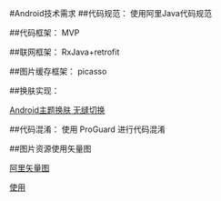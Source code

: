 #Android技术需求
##代码规范：
 使用阿里Java代码规范


##代码框架：
 MVP


##联网框架：
RxJava+retrofit


##图片缓存框架：
picasso


##换肤实现：

[Android主题换肤 无缝切换](http://www.jianshu.com/p/af7c0585dd5b )


##代码混淆：
使用 ProGuard 进行代码混淆


##图片资源使用矢量图

[阿里矢量图](http://www.iconfont.cn/)

[使用](http://www.iconfont.cn/collections/detail?spm=a313x.7781069.1998910419.de12df413.JF2tmH&cid=31)
